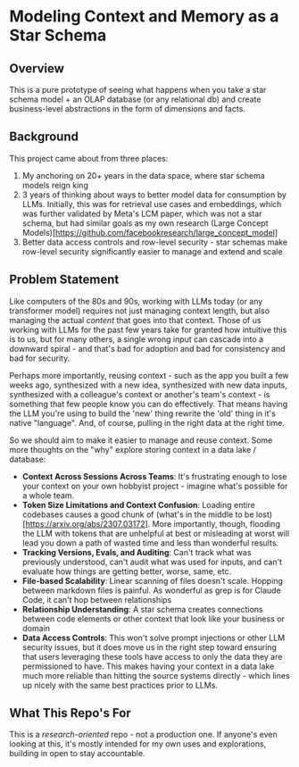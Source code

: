 # Modeling Context and Memory as a Star Schema

## Overview

This is a pure prototype of seeing what happens when you take a star schema model + an OLAP database (or any relational db) and create business-level abstractions in the form of dimensions and facts.

## Background

This project came about from three places:

1. My anchoring on 20+ years in the data space, where star schema models reign king
2. 3 years of thinking about ways to better model data for consumption by LLMs. Initially, this was for retrieval use cases and embeddings, which was further validated by Meta's LCM paper, which was not a star schema, but had similar goals as my own research (Large Concept Models)[https://github.com/facebookresearch/large_concept_model]
3. Better data access controls and row-level security - star schemas make row-level security significantly easier to manage and extend and scale

## Problem Statement

Like computers of the 80s and 90s, working with LLMs today (or any transformer model) requires not just managing context length, but also managing the actual *content* that goes into that context. Those of us working with LLMs for the past few years take for granted how intuitive this is to us, but for many others, a single wrong input can cascade into a downward spiral - and that's bad for adoption and bad for consistency and bad for security.

Perhaps more importantly, reusing context - such as the app you built a few weeks ago, synthesized with a new idea, synthesized with new data inputs, synthesized with a colleague's context or another's team's context - is something that few people know you can do effectively. That means having the LLM you're using to build the 'new' thing rewrite the 'old' thing in it's native "language". And, of course, pulling in the right data at the right time.

So we should aim to make it easier to manage and reuse context. Some more thoughts on the "why" explore storing context in a data lake / database:

- **Context Across Sessions Across Teams**: It's frustrating enough to lose your context on your own hobbyist project - imagine what's possible for a whole team.
- **Token Size Limitations and Context Confusion**: Loading entire codebases causes a good chunk of (what's in the middle to be lost)[https://arxiv.org/abs/2307.03172]. More importantly, though, flooding the LLM with tokens that are unhelpful at best or misleading at worst will lead you down a path of wasted time and less than wonderful results.
- **Tracking Versions, Evals, and Auditing**: Can't track what was previously understood, can't audit what was used for inputs, and can't evaluate how things are getting better, worse, same, etc.
- **File-based Scalability**: Linear scanning of files doesn't scale. Hopping between markdown files is painful. As wonderful as grep is for Claude Code, it can't hop between relationships
- **Relationship Understanding**: A star schema creates connections between code elements or other context that look like your business or domain
- **Data Access Controls**: This won't solve prompt injections or other LLM security issues, but it does move us in the right step toward ensuring that users leveraging these tools have access to only the data they are permissioned to have. This makes having your context in a data lake much more reliable than hitting the source systems directly - which lines up nicely with the same best practices prior to LLMs.

## What This Repo's For

This is a *research-oriented* repo - not a production one. If anyone's even looking at this, it's mostly intended for my own uses and explorations, building in open to stay accountable.
